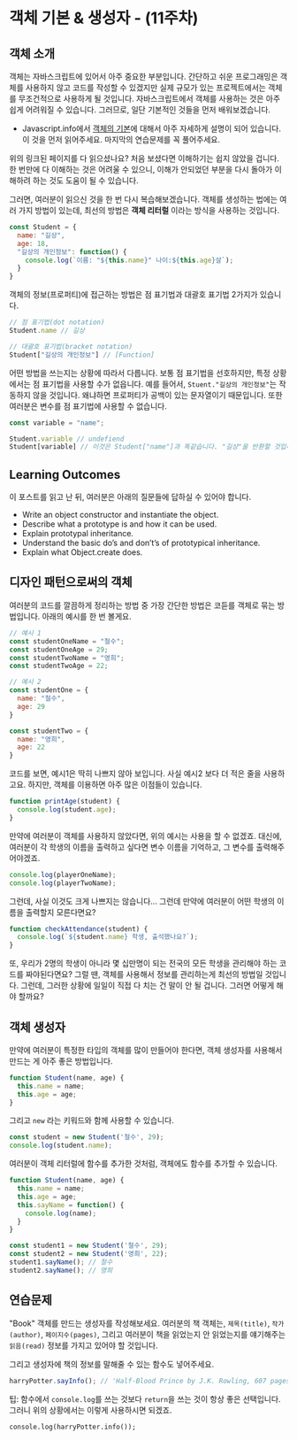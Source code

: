 # 객체 기본 & 생성자 - (11주차)

<!-- 
- 객체 101
- 짧은 리뷰ㅎ
  - object literal
  - Bracket Notation & Dot Notation
- Object as a Design Pattern
- Object Constructor
- Exercise

- Prototype
- 추천하는 상속방법

 -->

## 객체 소개

객체는 자바스크립트에 있어서 아주 중요한 부분입니다. 간단하고 쉬운 프로그래밍은 객체를 사용하지 않고 코드를 작성할 수 있겠지만 실제 규모가 있는 프로젝트에서는 객체를 무조건적으로 사용하게 될 것입니다. 자바스크립트에서 객체를 사용하는 것은 아주 쉽게 어려워질 수 있습니다. 그러므로, 일단 기본적인 것들을 먼저 배워보겠습니다.

- Javascript.info에서 [객체의 기본](https://ko.javascript.info/object)에 대해서 아주 자세하게 설명이 되어 있습니다. 이 것을 먼저 읽어주세요. 마지막의 연습문제를 꼭 풀어주세요.

위의 링크된 페이지를 다 읽으셨나요? 처음 보셨다면 이해하기는 쉽지 않았을 겁니다. 한 번만에 다 이해하는 것은 어려울 수 있으니, 이해가 안되었던 부분을 다시 돌아가 이해하려 하는 것도 도움이 될 수 있습니다.

그러면, 여러분이 읽으신 것을 한 번 다시 복습해보겠습니다. 객체를 생성하는 법에는 여러 가지 방법이 있는데, 최선의 방법은 **객체 리터럴** 이라는 방식을 사용하는 것입니다.

```javascript
const Student = {
  name: "길상",
  age: 18,
  "길상의 개인정보": function() {
    console.log(`이름: "${this.name}" 나이:${this.age}살`);
  }
}
```

객체의 정보(프로퍼티)에 접근하는 방법은 점 표기법과 대괄호 표기법 2가지가 있습니다.

```javascript
// 점 표기법(dot notation)
Student.name // 길상

// 대괄호 표기법(bracket notation)
Student["길상의 개인정보"] // [Function]
```

어떤 방법을 쓰는지는 상황에 따라서 다릅니다. 보통 점 표기법을 선호하지만, 특정 상황에서는 점 표기법을 사용할 수가 없읍니다. 예를 들어서, `Stuent."길상의 개인정보"`는 작동하지 않을 것입니다. 왜냐하면 프로퍼티가 공백이 있는 문자열이기 때문입니다. 또한 여러분은 변수를 점 표기법에 사용할 수 없습니다.

```javascript
const variable = "name";

Student.variable // undefiend
Student[variable] // 이것은 Student["name"]과 똑같습니다. "길상"을 반환할 것입니다.
```

## Learning Outcomes

이 포스트를 읽고 난 뒤, 여러분은 아래의 질문들에 답하실 수 있어야 합니다.

- Write an object constructor and instantiate the object.
- Describe what a prototype is and how it can be used.
- Explain prototypal inheritance.
- Understand the basic do’s and don’t’s of prototypical inheritance.
- Explain what Object.create does.

## 디자인 패턴으로써의 객체

여러분의 코드를 깔끔하게 정리하는 방법 중 가장 간단한 방법은 코듣를 객체로 묶는 방법입니다. 아래의 예시를 한 번 볼게요.

```javascript
// 예시 1
const studentOneName = "철수";
const studentOneAge = 29;
const studentTwoName = "영희";
const studentTwoAge = 22;

// 예시 2
const studentOne = {
  name: "철수",
  age: 29
}

const studentTwo = {
  name: "영희",
  age: 22
}
```

코드를 보면, 예시1은 딱히 나쁘지 않아 보입니다. 사실 예시2 보다 더 적은 줄을 사용하고요. 하지만, 객체를 이용하면 아주 많은 이점들이 있습니다. 

```javascript
function printAge(student) {
  console.log(student.age);
}
```

만약에 여러분이 객체를 사용하지 않았다면, 위의 예시는 사용을 할 수 없겠죠. 대신에, 여러분이 각 학생의 이름을 출력하고 싶다면 변수 이름을 기억하고, 그 변수를 출력해주어야겠죠.

```javascript
console.log(playerOneName);
console.log(playerTwoName);
```

그런데, 사실 이것도 크게 나쁘지는 않습니다... 그런데 만약에 여러분이 어떤 학생의 이름을 출력할지 모른다면요?

```javascript
function checkAttendance(student) {
  console.log(`${student.name} 학생, 출석했나요?`);
}
```

또, 우리가 2명의 학생이 아니라 몇 십만명이 되는 전국의 모든 학생을 관리해야 하는 코드를 짜야된다면요? 그럴 땐, 객체를 사용해서 정보를 관리하는게 최선의 방법일 것입니다. 그런데, 그러한 상황에 일일이 직접 다 치는 건 말이 안 될 겁니다. 그러면 어떻게 해야 할까요?

## 객체 생성자

만약에 여러분이 특정한 타입의 객체를 많이 만들어야 한다면, 객체 생성자를 사용해서 만드는 게 아주 좋은 방법입니다.

```javascript
function Student(name, age) {
  this.name = name;
  this.age = age;
}
```

그리고 `new` 라는 키워드와 함께 사용할 수 있습니다.

```javascript
const student = new Student('철수', 29);
console.log(student.name);
```

여러분이 객체 리터럴에 함수를 추가한 것처럼, 객체에도 함수를 추가할 수 있습니다.

```javascript
function Student(name, age) {
  this.name = name;
  this.age = age;
  this.sayName = function() {
    console.log(name);
  }
}

const student1 = new Student('철수', 29);
const student2 = new Student('영희', 22);
student1.sayName(); // 철수
student2.sayName(); // 영희
```

## 연습문제

"Book" 객체를 만드는 생성자를 작성해보세요. 여러분의 책 객체는, `제목(title)`, `작가(author)`, `페이지수(pages)`, 그리고 여러분이 책을 읽었는지 안 읽었는지를 얘기해주는 `읽음(read)` 정보를 가지고 있어야 할 것입니다.

그리고 생성자에 책의 정보를 말해줄 수 있는 함수도 넣어주세요.

```javascript
harryPotter.sayInfo(); // 'Half-Blood Prince by J.K. Rowling, 607 pages, not read yet'
```

팁: 함수에서 `console.log`를 쓰는 것보다 `return`을 쓰는 것이 항상 좋은 선택입니다. 그러니 위의 상황에서는 이렇게 사용하시면 되겠죠.

`console.log(harryPotter.info());`